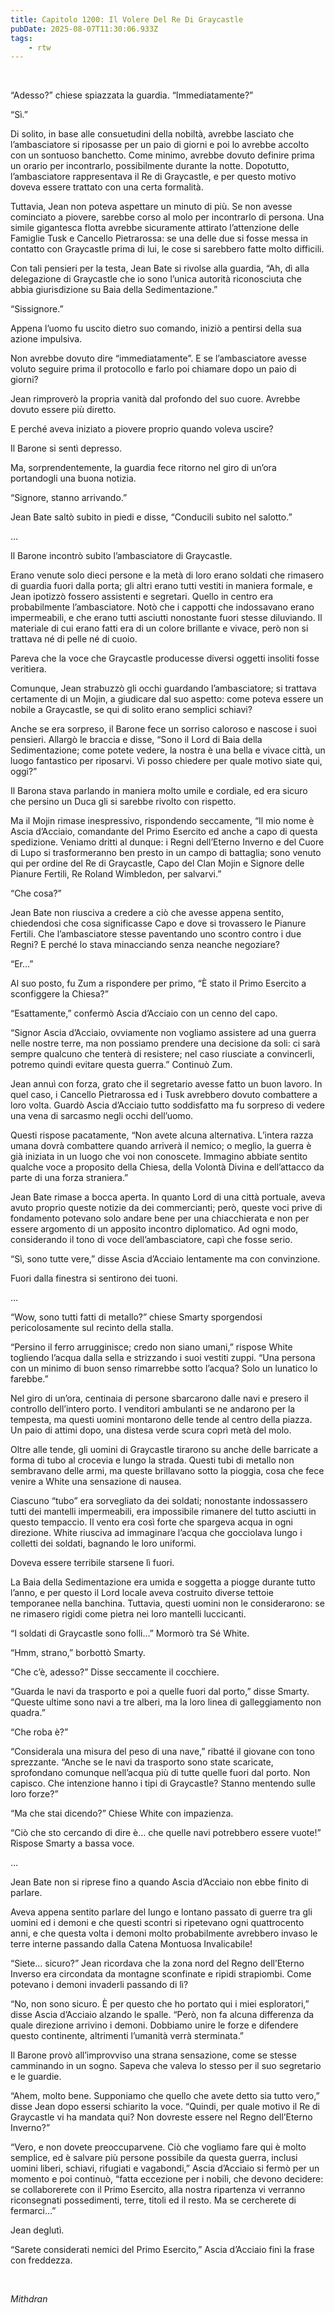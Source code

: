 ```yaml
---
title: Capitolo 1200: Il Volere Del Re Di Graycastle
pubDate: 2025-08-07T11:30:06.933Z
tags:
    - rtw
---
```



&nbsp;


“Adesso?” chiese spiazzata la guardia. “Immediatamente?”


“Sì.”


Di solito, in base alle consuetudini della nobiltà, avrebbe lasciato che l’ambasciatore si riposasse per un paio di giorni e poi lo avrebbe accolto con un sontuoso banchetto. Come minimo, avrebbe dovuto definire prima un orario per incontrarlo, possibilmente durante la notte. Dopotutto, l’ambasciatore rappresentava il Re di Graycastle, e per questo motivo doveva essere trattato con una certa formalità.


Tuttavia, Jean non poteva aspettare un minuto di più. Se non avesse cominciato a piovere, sarebbe corso al molo per incontrarlo di persona. Una simile gigantesca flotta avrebbe sicuramente attirato l’attenzione delle Famiglie Tusk e Cancello Pietrarossa: se una delle due si fosse messa in contatto con Graycastle prima di lui, le cose si sarebbero fatte molto difficili.


Con tali pensieri per la testa, Jean Bate si rivolse alla guardia, “Ah, dì alla delegazione di Graycastle che io sono l’unica autorità riconosciuta che abbia giurisdizione su Baia della Sedimentazione.”


“Sissignore.”


Appena l’uomo fu uscito dietro suo comando, iniziò a pentirsi della sua azione impulsiva.


Non avrebbe dovuto dire “immediatamente”. E se l’ambasciatore avesse voluto seguire prima il protocollo e farlo poi chiamare dopo un paio di giorni?


Jean rimproverò la propria vanità dal profondo del suo cuore. Avrebbe dovuto essere più diretto.


E perché aveva iniziato a piovere proprio quando voleva uscire?


Il Barone si sentì depresso.


Ma, sorprendentemente, la guardia fece ritorno nel giro di un’ora portandogli una buona notizia.


“Signore, stanno arrivando.”


Jean Bate saltò subito in piedi e disse, “Conducili subito nel salotto.”


…


Il Barone incontrò subito l’ambasciatore di Graycastle.


Erano venute solo dieci persone e la metà di loro erano soldati che rimasero di guardia fuori dalla porta; gli altri erano tutti vestiti in maniera formale, e Jean ipotizzò fossero assistenti e segretari. Quello in centro era probabilmente l’ambasciatore. Notò che i cappotti che indossavano erano impermeabili, e che erano tutti asciutti nonostante fuori stesse diluviando. Il materiale di cui erano fatti era di un colore brillante e vivace, però non si trattava né di pelle né di cuoio.


Pareva che la voce che Graycastle producesse diversi oggetti insoliti fosse veritiera.


Comunque, Jean strabuzzò gli occhi guardando l’ambasciatore; si trattava certamente di un Mojin, a giudicare dal suo aspetto: come poteva essere un nobile a Graycastle, se qui di solito erano semplici schiavi?


Anche se era sorpreso, il Barone fece un sorriso caloroso e nascose i suoi pensieri. Allargò le braccia e disse, “Sono il Lord di Baia della Sedimentazione; come potete vedere, la nostra è una bella e vivace città, un luogo fantastico per riposarvi. Vi posso chiedere per quale motivo siate qui, oggi?”


Il Barona stava parlando in maniera molto umile e cordiale, ed era sicuro che persino un Duca gli si sarebbe rivolto con rispetto.


Ma il Mojin rimase inespressivo, rispondendo seccamente, “Il mio nome è Ascia d’Acciaio, comandante del Primo Esercito ed anche a capo di questa spedizione. Veniamo dritti al dunque: i Regni dell’Eterno Inverno e del Cuore di Lupo si trasformeranno ben presto in un campo di battaglia; sono venuto qui per ordine del Re di Graycastle, Capo del Clan Mojin e Signore delle Pianure Fertili, Re Roland Wimbledon, per salvarvi.”


“Che cosa?”


Jean Bate non riusciva a credere a ciò che avesse appena sentito, chiedendosi che cosa significasse Capo e dove si trovassero le Pianure Fertili. Che l’ambasciatore stesse paventando uno scontro contro i due Regni? E perché lo stava minacciando senza neanche negoziare?


“Er…”


Al suo posto, fu Zum a rispondere per primo, “È stato il Primo Esercito a sconfiggere la Chiesa?”


“Esattamente,” confermò Ascia d’Acciaio con un cenno del capo.


“Signor Ascia d’Acciaio, ovviamente non vogliamo assistere ad una guerra nelle nostre terre, ma non possiamo prendere una decisione da soli: ci sarà sempre qualcuno che tenterà di resistere; nel caso riusciate a convincerli, potremo quindi evitare questa guerra.” Continuò Zum.


Jean annuì con forza, grato che il segretario avesse fatto un buon lavoro. In quel caso, i Cancello Pietrarossa ed i Tusk avrebbero dovuto combattere a loro volta. Guardò Ascia d’Acciaio tutto soddisfatto ma fu sorpreso di vedere una vena di sarcasmo negli occhi dell’uomo.


Questi rispose pacatamente, “Non avete alcuna alternativa. L’intera razza umana dovrà combattere quando arriverà il nemico; o meglio, la guerra è già iniziata in un luogo che voi non conoscete. Immagino abbiate sentito qualche voce a proposito della Chiesa, della Volontà Divina e dell’attacco da parte di una forza straniera.”


Jean Bate rimase a bocca aperta. In quanto Lord di una città portuale, aveva avuto proprio queste notizie da dei commercianti; però, queste voci prive di fondamento potevano solo andare bene per una chiacchierata e non per essere argomento di un apposito incontro diplomatico. Ad ogni modo, considerando il tono di voce dell’ambasciatore, capì che fosse serio.


“Sì, sono tutte vere,” disse Ascia d’Acciaio lentamente ma con convinzione.


Fuori dalla finestra si sentirono dei tuoni.


…


“Wow, sono tutti fatti di metallo?” chiese Smarty sporgendosi pericolosamente sul recinto della stalla.


“Persino il ferro arrugginisce; credo non siano umani,” rispose White togliendo l’acqua dalla sella e strizzando i suoi vestiti zuppi. “Una persona con un minimo di buon senso rimarrebbe sotto l’acqua? Solo un lunatico lo farebbe.”


Nel giro di un’ora, centinaia di persone sbarcarono dalle navi e presero il controllo dell’intero porto. I venditori ambulanti se ne andarono per la tempesta, ma questi uomini montarono delle tende al centro della piazza. Un paio di attimi dopo, una distesa verde scura coprì metà del molo.


Oltre alle tende, gli uomini di Graycastle tirarono su anche delle barricate a forma di tubo al crocevia e lungo la strada. Questi tubi di metallo non sembravano delle armi, ma queste brillavano sotto la pioggia, cosa che fece venire a White una sensazione di nausea.


Ciascuno “tubo” era sorvegliato da dei soldati; nonostante indossassero tutti dei mantelli impermeabili, era impossibile rimanere del tutto asciutti in questo tempaccio. Il vento era così forte che spargeva acqua in ogni direzione. White riusciva ad immaginare l’acqua che gocciolava lungo i colletti dei soldati, bagnando le loro uniformi.


Doveva essere terribile starsene lì fuori.


La Baia della Sedimentazione era umida e soggetta a piogge durante tutto l’anno, e per questo il Lord locale aveva costruito diverse tettoie temporanee nella banchina. Tuttavia, questi uomini non le considerarono: se ne rimasero rigidi come pietra nei loro mantelli luccicanti.


“I soldati di Graycastle sono folli…” Mormorò tra Sé White.


“Hmm, strano,” borbottò Smarty.


“Che c’è, adesso?” Disse seccamente il cocchiere.


“Guarda le navi da trasporto e poi a quelle fuori dal porto,” disse Smarty. “Queste ultime sono navi a tre alberi, ma la loro linea di galleggiamento non quadra.”


“Che roba è?”


“Considerala una misura del peso di una nave,” ribatté il giovane con tono sprezzante. “Anche se le navi da trasporto sono state scaricate, sprofondano comunque nell’acqua più di tutte quelle fuori dal porto. Non capisco. Che intenzione hanno i tipi di Graycastle? Stanno mentendo sulle loro forze?”


“Ma che stai dicendo?” Chiese White con impazienza.


“Ciò che sto cercando di dire è… che quelle navi potrebbero essere vuote!” Rispose Smarty a bassa voce.


…


Jean Bate non si riprese fino a quando Ascia d’Acciaio non ebbe finito di parlare.


Aveva appena sentito parlare del lungo e lontano passato di guerre tra gli uomini ed i demoni e che questi scontri si ripetevano ogni quattrocento anni, e che questa volta i demoni molto probabilmente avrebbero invaso le terre interne passando dalla Catena Montuosa Invalicabile!


“Siete… sicuro?” Jean ricordava che la zona nord del Regno dell’Eterno Inverso era circondata da montagne sconfinate e ripidi strapiombi. Come potevano i demoni invaderli passando di lì?


“No, non sono sicuro. È per questo che ho portato qui i miei esploratori,” disse Ascia d’Acciaio alzando le spalle. “Però, non fa alcuna differenza da quale direzione arrivino i demoni. Dobbiamo unire le forze e difendere questo continente, altrimenti l’umanità verrà sterminata.”


Il Barone provò all’improvviso una strana sensazione, come se stesse camminando in un sogno. Sapeva che valeva lo stesso per il suo segretario e le guardie.


“Ahem, molto bene. Supponiamo che quello che avete detto sia tutto vero,” disse Jean dopo essersi schiarito la voce. “Quindi, per quale motivo il Re di Graycastle vi ha mandata qui? Non dovreste essere nel Regno dell’Eterno Inverno?”


“Vero, e non dovete preoccuparvene. Ciò che vogliamo fare qui è molto semplice, ed è salvare più persone possibile da questa guerra, inclusi uomini liberi, schiavi, rifugiati e vagabondi,” Ascia d’Acciaio si fermò per un momento e poi continuò, “fatta eccezione per i nobili, che devono decidere: se collaborerete con il Primo Esercito, alla nostra ripartenza vi verranno riconsegnati possedimenti, terre, titoli ed il resto. Ma se cercherete di fermarci…”


Jean deglutì.


“Sarete considerati nemici del Primo Esercito,” Ascia d’Acciaio finì la frase con freddezza.


&nbsp;


<em>Mithdran </em>


